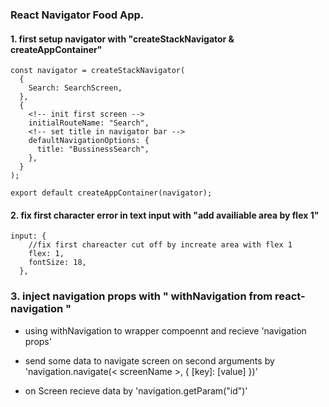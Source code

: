 ### React Navigator Food App.

#### 1. first setup navigator with "createStackNavigator & createAppContainer"

```
const navigator = createStackNavigator(
  {
    Search: SearchScreen,
  },
  {
    <!-- init first screen -->
    initialRouteName: "Search",
    <!-- set title in navigator bar -->
    defaultNavigationOptions: {
      title: "BussinessSearch",
    },
  }
);

export default createAppContainer(navigator);

```

#### 2. fix first character error in text input with "add availiable area by flex 1"

```
input: {
    //fix first chareacter cut off by increate area with flex 1
    flex: 1,
    fontSize: 18,
  },
```

### 3. inject navigation props with " withNavigation from react-navigation "

- using withNavigation to wrapper compoennt and recieve 'navigation props'

- send some data to navigate screen on second arguments by 'navigation.navigate(< screenName >, { [key]: [value] })'

- on Screen recieve data by 'navigation.getParam("id")'
